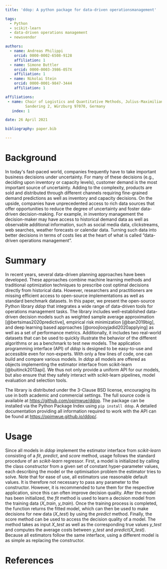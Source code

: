 ```yaml
---
title: 'ddop: A python package for data-driven operationsmanagement'

tags:
  - Python
  - scikit-learn
  - data-driven operations management
  - newsvendor

authors:
  - name: Andreas Philippi
    orcid: 0000-0002-6508-9128
    affiliation: 1
  - name: Simone Buttler
    orcid: 0000-0003-3986-057X
    affiliation: 1
  - name: Nikolai Stein
    orcid: 0000-0001-9847-3444
    affiliation: 1

affiliations:
 - name: Chair of Logistics and Quantitative Methods, Julius-Maximilians-Universität Würzburg,  
         Sandering 2, Würzburg 97070, Germany
   index: 1

date: 26 April 2021

bibliography: paper.bib

---
```


# Background
In today's fast-paced world, companies frequently have to take important business decisions under uncertainty. For many of these decisions (e.g., deciding upon inventory or capacity levels), customer demand is the most important source of uncertainty. Adding to the complexity, products are sold and distributed through different channels requiring fine-grained demand predictions as well as inventory and capacity decisions. On the upside, companies have unprecedented access to rich data sources that offer opportunities to reduce the degree of uncertainty and foster data-driven decision-making. For example, in inventory management the decision-maker may have access to historical demand data as well as observable additional information, such as social media data, clickstreams, web searches, weather forecasts or calendar data. Turning such data into better decisions in terms of costs lies at the heart of what is called “data-driven operations management”.

# Summary
In recent years, several data-driven planning approaches have been developed. These approaches combine machine learning methods and traditional optimization techniques to prescribe cost optimal decisions directly from historical data. However, researchers and practitioners are missing efficient access to open-source implementations as well as standard benchmark datasets. In this paper, we present the open-source Python library *ddop* that integrates a wide range of data-driven tools for operations management tasks. The library includes well-established data-driven decision models such as weighted sample average approximation [@bertsimas2020predictive], empirical risk minimization [@ban2019big], and deep learning based approaches [@oroojlooyjadid2020applying] as well as a set of performance metrics. Additionally, it includes two real-world datasets that can be used to quickly illustrate the behavior of the different algorithms or as a benchmark to test new models. The application programming interface (API) of *ddop* is designed to be easy-to-use and accessible even for non-experts. With only a few lines of code, one can build and compare various models. In *ddop* all models are offered as objects implementing the estimator interface from scikit-learn [@buitinck2013api]. We thus not only provide a uniform API for our models, but also ensure that they safely interact with scikit-learn pipelines, model evaluation and selection tools.  

The library is distributed under the 3-Clause BSD license, encouraging its use in both academic and commercial settings. The full source code is available at https://github.com/opimwue/ddop. The package can be installed via the Python Package Index using `pip install ddop`.  A detailed documentation providing all information required to work  with the API can be found at https://opimwue.github.io/ddop/. 

# Usage
Since all models in *ddop* implement the estimator interface from *scikit-learn* consisting of a *fit*, *predict*, and *score* method, usage follows the standard procedure of an *scikit-learn* regressor. First, a model is initialized by calling the class constructor from a given set of constant hyper-parameter values, each describing the model or the optimisation problem the estimator tries to solve. Note that for ease of use, all estimators use reasonable default values. It is therefore not necessary to pass any parameter to the constructor. However, it is recommended to tune them for the respective application, since this can often improve decision quality. After the model has been initialized, the *fit* method is used to learn a decision model from the training data (*X_train*, *y_train*). Once the training process is completed, the function returns the fitted model, which can then be used to make decisions for new data (*X_test*) by using the *predict* method. Finally, the score method can be used to access the decision quality of a model. The method takes as input *X_test* as well as the corresponding true values *y_test* and computes the average costs between *y_test* and *predict(X_test)*. Because all estimators follow the same interface, using a different model is as simple as replacing the constructor.

# References 
